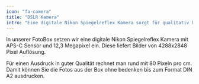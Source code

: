 ```yaml
---
icon: "fa-camera"
title: "DSLR Kamera"
intro: "Eine digitale Nikon Spiegelreflex Kamera sorgt für qualitativ hochwertige Aufnahmen."
---
```

In unserer FotoBox setzen wir eine digitale Nikon Spiegelreflex Kamera mit APS-C Sensor und 12,3 Megapixel ein. Diese liefert Bilder von 4288x2848 Pixel Auflösung. 

Für einen Ausdruck in guter Qualität rechnet man rund mit 80 Pixeln pro cm. Damit können Sie die Fotos aus der Box ohne bedenken bis zum Format DIN A2 ausdrucken.